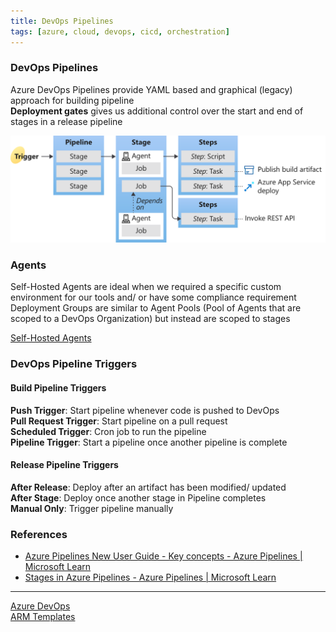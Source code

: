 ```yaml
---
title: DevOps Pipelines
tags: [azure, cloud, devops, cicd, orchestration]
---
```


### DevOps Pipelines

Azure DevOps Pipelines provide YAML based and graphical (legacy) approach for building pipeline  
**Deployment gates** gives us additional control over the start and end of stages in a release pipeline

![DevOps Pipeline Components](../../images/azure-devops-pipeline-components.svg)

### Agents

Self-Hosted Agents are ideal when  we required a specific custom environment for our tools and/ or have some compliance requirement  
Deployment Groups are similar to Agent Pools (Pool of Agents that are scoped to a DevOps Organization) but instead are scoped to stages   

[Self-Hosted Agents](Self-Hosted%20Agents.md)

### DevOps Pipeline Triggers

#### Build Pipeline Triggers

**Push Trigger**: Start pipeline whenever code is pushed to DevOps  
**Pull Request Trigger**: Start pipeline on a pull request  
**Scheduled Trigger**: Cron job to run the pipeline  
**Pipeline Trigger**: Start a pipeline once another pipeline is complete  

#### Release Pipeline Triggers

**After Release**: Deploy after an artifact has been modified/ updated  
**After Stage**: Deploy once another stage in Pipeline completes  
**Manual Only**: Trigger pipeline manually

### References

- [Azure Pipelines New User Guide - Key concepts - Azure Pipelines | Microsoft Learn](https://learn.microsoft.com/en-us/azure/devops/pipelines/get-started/key-pipelines-concepts?view=azure-devops)
- [Stages in Azure Pipelines - Azure Pipelines | Microsoft Learn](https://learn.microsoft.com/en-us/azure/devops/pipelines/process/stages?view=azure-devops&tabs=yaml)

---

[Azure DevOps](Azure%20DevOps.md)  
[ARM Templates](../ARM%20Templates.md)